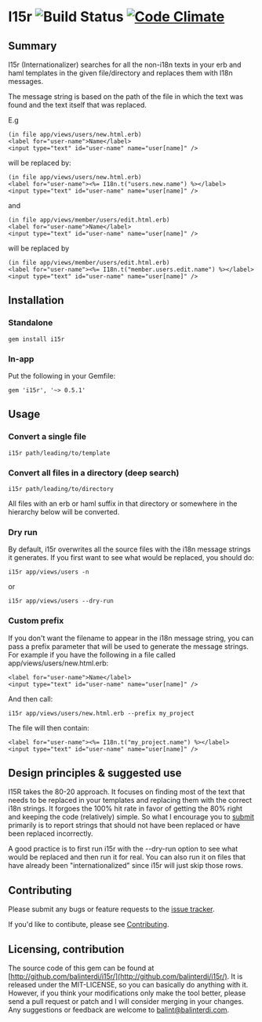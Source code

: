 # I15r ![Build Status](https://api.travis-ci.org/balinterdi/i15r.png) [![Code Climate](https://codeclimate.com/badge.png)](https://codeclimate.com/github/balinterdi/i15r)


## Summary

I15r (Internationalizer) searches for all the non-i18n texts in your erb and haml templates in
the given file/directory and replaces them with I18n messages.

The message string is based on the path of the file in which the text was found and the text itself
that was replaced.

E.g

    (in file app/views/users/new.html.erb)
    <label for="user-name">Name</label>
    <input type="text" id="user-name" name="user[name]" />

will be replaced by:

    (in file app/views/users/new.html.erb)
    <label for="user-name"><%= I18n.t("users.new.name") %></label>
    <input type="text" id="user-name" name="user[name]" />

and

    (in file app/views/member/users/edit.html.erb)
    <label for="user-name">Name</label>
    <input type="text" id="user-name" name="user[name]" />

will be replaced by

    (in file app/views/member/users/edit.html.erb)
    <label for="user-name"><%= I18n.t("member.users.edit.name") %></label>
    <input type="text" id="user-name" name="user[name]" />

## Installation

### Standalone

    gem install i15r

### In-app

Put the following in your Gemfile:

    gem 'i15r', '~> 0.5.1'

## Usage

### Convert a single file

    i15r path/leading/to/template

### Convert all files in a directory (deep search)

    i15r path/leading/to/directory

All files with an erb or haml suffix in that directory or somewhere in the hierarchy below will be converted.

### Dry run

By default, i15r overwrites all the source files with the i18n message strings it generates. If you first want to see what would be replaced, you should do:

    i15r app/views/users -n

or

    i15r app/views/users --dry-run

### Custom prefix

If you don't want the filename to appear in the i18n message string,
you can pass a prefix parameter that will be used to generate the message strings.
For example if you have the following in a file called app/views/users/new.html.erb:

    <label for="user-name">Name</label>
    <input type="text" id="user-name" name="user[name]" />

And then call:

    i15r app/views/users/new.html.erb --prefix my_project

The file will then contain:

    <label for="user-name"><%= I18n.t("my_project.name") %></label>
    <input type="text" id="user-name" name="user[name]" />

## Design principles & suggested use

I15R takes the 80-20 approach. It focuses on finding most of the text that needs
to be replaced in your templates and replacing them with the correct i18n strings.
It forgoes the 100% hit rate in favor of getting the 80% right and keeping the code
(relatively) simple. So what I encourage you to [submit][issue_tracker] primarily is to report
strings that should not have been replaced or have been replaced incorrectly.

A good practice is to first run i15r with the --dry-run option to see what would be replaced
and then run it for real. You can also run it on files that have already been "internationalized"
since i15r will just skip those rows.

## Contributing

Please submit any bugs or feature requests to the [issue tracker][issue_tracker].

If you'd like to contibute, please see [Contributing][contributing].

## Licensing, contribution

The source code of this gem can be found at
[http://github.com/balinterdi/i15r/](http://github.com/balinterdi/i15r/). It is
released under the MIT-LICENSE, so you can basically do anything with it.
However, if you think your modifications only make the tool better, please send
a pull request or patch and I will consider merging in your changes. Any
suggestions or feedback are welcome to <balint@balinterdi.com>.

[issue_tracker]: https://github.com/balinterdi/i15r/issues
[contributing]: https://github.com/balinterdi/i15r/blob/master/CONTRIBUTING.md
